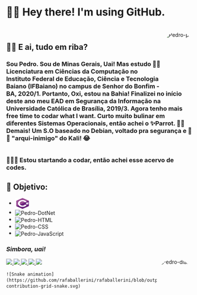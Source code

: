 # ****🐱‍💻 Hey there! I'm using GitHub.****
<div style="display: inline_block"><br>
 
  <img align="right" alt="Pedro-pic" height="150" style="border-radius:50px;" src="https://cdn.jsdelivr.net/gh/devicons/devicon/icons/linux/linux-original.svg">

</div>

  ## ✌🏾 E ai, tudo em riba?
  ### Sou Pedro. Sou de Minas Gerais, Uai! Mas estudo ✍🏾Licenciatura em Ciências da Computação no Instituto Federal de Educação, Ciência e Tecnologia Baiano (IFBaiano) no campus de Senhor do Bonfim - BA, 2020/1. Portanto, Oxi, estou na Bahia! Finalizei no início deste ano meu EAD em Segurança da Informação na Universidade Católica de Brasília, 2019/3. Agora tenho mais free time to codar what I want. Curto muito bulinar em diferentes Sistemas Operacionais, então achei o ✨Parrot. 🤌🏾Demais! Um S.O baseado no Debian, voltado pra segurança e 🤫🤫 "arqui-inimigo" do Kali! 😂
  #
  ### 👨🏾‍💻 Estou startando a codar, então achei esse acervo de codes.

<div>

  ## 🎯 Objetivo: 
  -  <img align="center" alt="Pedro-Csharp" height="30" width="40" src="https://raw.githubusercontent.com/devicons/devicon/master/icons/csharp/csharp-original.svg">
  -  <img align="center" alt="Pedro-DotNet" height="30" width="40" src="https://cdn.jsdelivr.net/gh/devicons/devicon/icons/dotnetcore/dotnetcore-original.svg">
  -  <img align="center" alt="Pedro-HTML" height="30" width="40" src="https://cdn.jsdelivr.net/gh/devicons/devicon/icons/html5/html5-original.svg">
  -  <img align="center" alt="Pedro-CSS" height="30" width="40" src="https://cdn.jsdelivr.net/gh/devicons/devicon/icons/css3/css3-original.svg">
  -  <img align="center" alt="Pedro-JavaScript" height="30" width="40" src="https://cdn.jsdelivr.net/gh/devicons/devicon/icons/javascript/javascript-original.svg">
  
</div>

### ***Simbora, uai!***

<div>
  <a target="_blank" href="https://www.youtube.com/channel/UCKahbqxT42vVKepTWOe_NuA/featured">
    <img src="https://img.shields.io/badge/ YouTube-FF0000?style=for-the-badge&logo=youtube&logoColor=white" target="_blank">
  </a>
  <a target="_blank" href="https://www.youtube.com/user/Pedrobolfute/videos">
    <img src="https://img.shields.io/badge/YouTube_Gaming-FF0000?style=for-the-badge&logo=youtube-gaming&logoColor=white"
  target="_blank">
  </a>
  <a target="_blank" href="https://discord.gg/KU4YNdBBv6">
    <img src="https://img.shields.io/badge/Discord-7289DA?style=for-the-badge&logo=discord&logoColor=white" target= "_blank">
  </a>
  <a target="_blank" href="https://www.instagram.com/pedrobolfute/">
    <img src="https://img.shields.io/badge/Instagram-E4405F?style=for-the-badge&logo=instagram&logoColor=white" target="_blank">
  </a>
  <a target="_blank" href="https://www.linkedin.com/in/pedro-henrique-s-724331131/">
    <img src="https://img.shields.io/badge/LinkedIn-0077B5?style=for-the-badge&logo=linkedin&logoColor=white" target="_blank">
  </a>
  <a target="_blank" href= "http://www.diarionfoot.wordpress.com">
    <img align="right" alt="Pedro-diario" height="200" style="border-radius:50px;" src="https://cdn.jsdelivr.net/gh/devicons/devicon/icons/wordpress/wordpress-plain.svg">
  </a>
  
    ![Snake animation](https://github.com/rafaballerini/rafaballerini/blob/output/github-contribution-grid-snake.svg)
  
</div>
